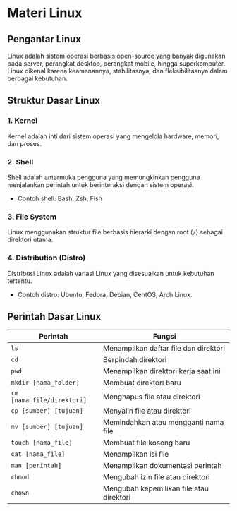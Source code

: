 # Materi Linux
## Pengantar Linux
Linux adalah sistem operasi berbasis open-source yang banyak digunakan pada server, perangkat desktop, perangkat mobile, hingga superkomputer. Linux dikenal karena keamanannya, stabilitasnya, dan fleksibilitasnya dalam berbagai kebutuhan.

## Struktur Dasar Linux

### 1. **Kernel**
Kernel adalah inti dari sistem operasi yang mengelola hardware, memori, dan proses.

### 2. **Shell**
Shell adalah antarmuka pengguna yang memungkinkan pengguna menjalankan perintah untuk berinteraksi dengan sistem operasi.
- Contoh shell: Bash, Zsh, Fish
### 3. **File System**
Linux menggunakan struktur file berbasis hierarki dengan root (`/`) sebagai direktori utama.

### 4. **Distribution (Distro)**
Distribusi Linux adalah variasi Linux yang disesuaikan untuk kebutuhan tertentu.
- Contoh distro: Ubuntu, Fedora, Debian, CentOS, Arch Linux.
## Perintah Dasar Linux

| Perintah                          | Fungsi                                    |
|-----------------------------------|------------------------------------------|
| `ls`                              | Menampilkan daftar file dan direktori    |
| `cd`                              | Berpindah direktori                      |
| `pwd`                             | Menampilkan direktori kerja saat ini     |
| `mkdir [nama_folder]`             | Membuat direktori baru                   |
| `rm [nama_file/direktori]`        | Menghapus file atau direktori            |
| `cp [sumber] [tujuan]`            | Menyalin file atau direktori             |
| `mv [sumber] [tujuan]`            | Memindahkan atau mengganti nama file     |
| `touch [nama_file]`               | Membuat file kosong baru                 |
| `cat [nama_file]`                 | Menampilkan isi file                     |
| `man [perintah]`                  | Menampilkan dokumentasi perintah         |
| `chmod`                           | Mengubah izin file atau direktori        |
| `chown`                           | Mengubah kepemilikan file atau direktori |
